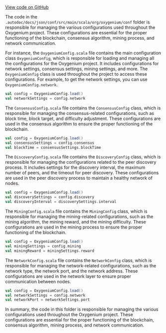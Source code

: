 [View code on GitHub](https://github.com/oxygenium/oxygenium/.autodoc/docs/json/conf/src/main/scala/org)

The code in the `.autodoc/docs/json/conf/src/main/scala/org/oxygenium/conf` folder is responsible for managing the various configurations used throughout the Oxygenium project. These configurations are essential for the proper functioning of the blockchain, consensus algorithm, mining process, and network communication.

For instance, the `OxygeniumConfig.scala` file contains the main configuration class `OxygeniumConfig`, which is responsible for loading and managing all the configurations for the Oxygenium project. It includes configurations for network settings, consensus settings, mining settings, and more. The `OxygeniumConfig` class is used throughout the project to access these configurations. For example, to get the network settings, you can use `OxygeniumConfig.network`.

```scala
val config = OxygeniumConfig.load()
val networkSettings = config.network
```

The `ConsensusConfig.scala` file contains the `ConsensusConfig` class, which is responsible for managing the consensus-related configurations, such as block time, block target, and difficulty adjustment. These configurations are used in the consensus algorithm to ensure the proper functioning of the blockchain.

```scala
val config = OxygeniumConfig.load()
val consensusSettings = config.consensus
val blockTime = consensusSettings.blockTime
```

The `DiscoveryConfig.scala` file contains the `DiscoveryConfig` class, which is responsible for managing the configurations related to the peer discovery process. It includes settings for the discovery interval, the maximum number of peers, and the timeout for peer discovery. These configurations are used in the peer discovery process to maintain a healthy network of nodes.

```scala
val config = OxygeniumConfig.load()
val discoverySettings = config.discovery
val discoveryInterval = discoverySettings.interval
```

The `MiningConfig.scala` file contains the `MiningConfig` class, which is responsible for managing the mining-related configurations, such as the mining algorithm, the mining reward, and the mining difficulty. These configurations are used in the mining process to ensure the proper functioning of the blockchain.

```scala
val config = OxygeniumConfig.load()
val miningSettings = config.mining
val miningReward = miningSettings.reward
```

The `NetworkConfig.scala` file contains the `NetworkConfig` class, which is responsible for managing the network-related configurations, such as the network type, the network port, and the network address. These configurations are used in the network layer to ensure proper communication between nodes.

```scala
val config = OxygeniumConfig.load()
val networkSettings = config.network
val networkPort = networkSettings.port
```

In summary, the code in this folder is responsible for managing the various configurations used throughout the Oxygenium project. These configurations are essential for the proper functioning of the blockchain, consensus algorithm, mining process, and network communication.
